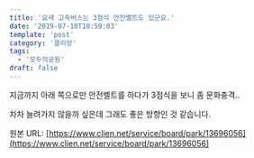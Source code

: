 ```yaml
---
title: '요새 고속버스는 3점식 안전벨트도 있군요.'
date: '2019-07-10T10:59:03'
template: 'post'
category: '클리앙'
tags: 
  - '모두의공원'
draft: false
---
```


지금까지 아래 쪽으로만 안전벨트를 하다가 3점식을 보니 좀 문화충격..

  

차차 늘려가지 않을까 싶은데 그래도 좋은 방향인 것 같습니다.

원본 URL: [https://www.clien.net/service/board/park/13696056](https://www.clien.net/service/board/park/13696056)